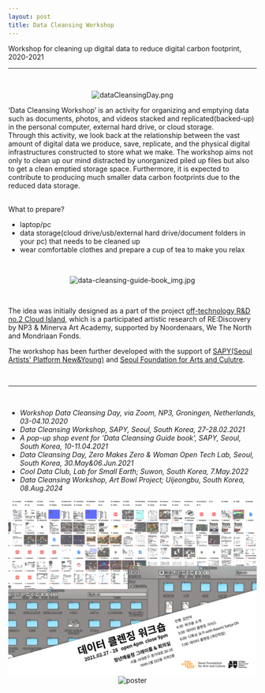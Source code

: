 ```yaml
---
layout: post
title: Data Cleansing Workshop
---
```


Workshop for cleaning up digital data to reduce digital carbon footprint, 2020-2021

***

<br/>
<div><p align="middle">
<img class="img_horizontal" src="{{ site.baseurl }}/img/work_footage/dataCleansingDay.png" alt="dataCleansingDay.png" title="workshop Data Cleansing Day image"/>
</p></div>

>
‘Data Cleansing Workshop’ is an activity for organizing and emptying data such as documents, photos, and videos stacked and replicated(backed-up) in the personal computer, external hard drive, or cloud storage.<br/>
Through this activity, we look back at the relationship between the vast amount of digital data we produce, save, replicate, and the physical digital infrastructures constructed to store what we make. The workshop aims not only to clean up our mind distracted by unorganized piled up files but also to get a clean emptied storage space. Furthermore, it is expected to contribute to producing much smaller data carbon footprints due to the reduced data storage.<br/>

<br/>
<div>
What to prepare?
<ul>
<li>laptop/pc</li>
<li>data storage(cloud drive/usb/external hard drive/document folders in your pc) that needs to be cleaned up</li>
<li>wear comfortable clothes and prepare a cup of tea to make you relax</li>
</ul>

<br/>
<div><p align="middle">
<img class="img_horizontal" src="{{ site.baseurl }}/img/work_footage/dcgb-pm-img.jpg" alt="data-cleansing-guide-book_img.jpg" title="data cleansing guide book image"/>
</p></div>

<br/>
<p>
The idea was initially designed as a part of the project <a href="https://off-technology.website/cloudisland/" target="blank">off-technology R&D no.2 Cloud Island</a>, which is a participated artistic research of RE:Discovery by NP3 & Minerva Art Academy, supported by Noordenaars, We The North and Mondriaan Fonds.<br></p>
<p>
The workshop has been further developed with the support of <a href="http://www.sapy.kr/" target="blank">SAPY(Seoul Artists' Platform New&Young)</a> and <a href="https://www.sfac.or.kr/index.do" target="blank">Seoul Foundation for Arts and Culutre</a>.<br>
</p>

</div>
<br/>

***

<br/>
<ul>
<li><i>Workshop Data Cleansing Day, via Zoom, NP3, Groningen, Netherlands, 03-04.10.2020</i></li>
<li><i>Data Cleansing Workshop, SAPY, Seoul, South Korea, 27-28.02.2021</i></li>
<li><i>A pop-up shop event for 'Data Cleansing Guide book', SAPY, Seoul, South Korea, 10-11.04.2021</i></li>
<li><i>Data Cleansing Day, Zero Makes Zero & Woman Open Tech Lab, Seoul, South Korea, 30.May&06.Jun.2021</i></li>
<li><i>Cool Data Club, Lab for Small Earth; Suwon, South Korea, 7.May.2022</i></li>
<li><i>Data Cleansing Workshop, Art Bowl Project; Uijeongbu, South Korea, 08.Aug.2024</i></li>
</ul>

<div class="img_row">
<p align="middle">
	<img class="img_poster" src="/img/work_footage/DataCleansingWorkshop_MinaKim.png" alt="poster" title="poster"/>
  <br/>
  <img class="img_poster" src="/img/work_footage/0makes0_make.gif" alt="poster" title="poster"/>
	<br/>
  </p>
</div>

<br/><br/><br/>
